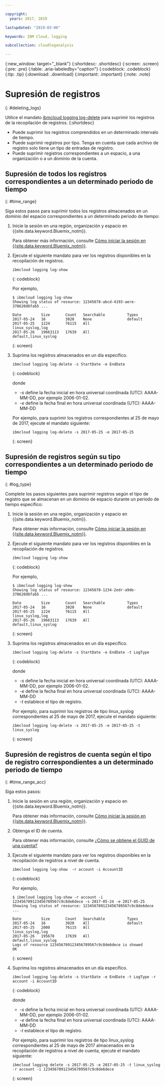 ```yaml
---

copyright:
  years: 2017, 2019

lastupdated: "2019-03-06"

keywords: IBM Cloud, logging

subcollection: cloudloganalysis

---
```


{:new_window: target="_blank"}
{:shortdesc: .shortdesc}
{:screen: .screen}
{:pre: .pre}
{:table: .aria-labeledby="caption"}
{:codeblock: .codeblock}
{:tip: .tip}
{:download: .download}
{:important: .important}
{:note: .note}

# Supresión de registros
{: #deleting_logs}

Utilice el mandato [ibmcloud logging log-delete](/docs/services/CloudLogAnalysis/reference/log_analysis_cli_cloud.html#delete) para suprimir los registros de la recopilación de registros. 
{:shortdesc}

* Puede suprimir los registros comprendidos en un determinado intervalo de tiempo.
* Puede suprimir registros por tipo. Tenga en cuenta que cada archivo de registro solo tiene un tipo de entradas de registro.
* Puede suprimir registros correspondientes a un espacio, a una organización o a un dominio de la cuenta.


## Supresión de todos los registros correspondientes a un determinado periodo de tiempo
{: #time_range}

Siga estos pasos para suprimir todos los registros almacenados en un dominio del espacio correspondientes a un determinado periodo de tiempo:

1. Inicie la sesión en una región, organización y espacio en {{site.data.keyword.Bluemix_notm}}. 

    Para obtener más información, consulte [Cómo iniciar la sesión en {{site.data.keyword.Bluemix_notm}}](/docs/services/CloudLogAnalysis/qa/cli_qa.html#login).
    
2. Ejecute el siguiente mandato para ver los registros disponibles en la recopilación de registros.

    ```
    ibmcloud logging log-show
    ```
    {: codeblock}
    
    Por ejemplo,
    
    ```
    $ ibmcloud logging log-show
    Showing log status of resource: 12345678-abcd-4193-aere-378620d6fab5 ...

    Date         Size       Count   Searchable          Types   
	2017-05-24   16         3020    None                default
	2017-05-25   1224       76115   All                 linux_syslog,log
    2017-05-26   19663113   17639   All                 default,linux_syslog  
    ```
    {: screen}
	
3. Suprima los registros almacenados en un día específico.

    ```
	ibmcloud logging log-delete -s StartDate -e EndDate
	```
	{: codeblock}
	
	donde
	
	* *-s* define la fecha inicial en hora universal coordinada (UTC): AAAA-MM-DD, por ejemplo 2006-01-02.
    * *-e* define la fecha final en hora universal coordinada (UTC): AAAA-MM-DD
    	
	Por ejemplo, para suprimir los registros correspondientes al 25 de mayo de 2017, ejecute el mandato siguiente:
	
	```
	ibmcloud logging log-delete -s 2017-05-25 -e 2017-05-25
	```
	{: screen}

	
## Supresión de registros según su tipo correspondientes a un determinado periodo de tiempo 
{: #log_type}

Complete los pasos siguientes para suprimir registros según el tipo de registro que se almacenan en un dominio de espacio durante un periodo de tiempo específico:

1. Inicie la sesión en una región, organización y espacio en {{site.data.keyword.Bluemix_notm}}. 

    Para obtener más información, consulte [Cómo iniciar la sesión en {{site.data.keyword.Bluemix_notm}}](/docs/services/CloudLogAnalysis/qa/cli_qa.html#login).
    
2. Ejecute el siguiente mandato para ver los registros disponibles en la recopilación de registros.

    ```
    ibmcloud logging log-show
    ```
    {: codeblock}
    
    Por ejemplo,
    
    ```
    $ ibmcloud logging log-show
    Showing log status of resource: 12345678-1234-2edr-a9de-378620d6fab5 ...

    Date         Size       Count   Searchable          Types   
	2017-05-24   16         3020    None                default
	2017-05-25   1224       76115   All                 linux_syslog,log
    2017-05-26   19663113   17639   All                 default,linux_syslog  
    ```
    {: screen}
	
3. Suprima los registros almacenados en un día específico.

    ```
	ibmcloud logging log-delete -s StartDate -e EndDate -t LogType
	```
	{: codeblock}
	
	donde
	
	* *-s* define la fecha inicial en hora universal coordinada (UTC): AAAA-MM-DD, por ejemplo 2006-01-02.
    * *-e* define la fecha final en hora universal coordinada (UTC): AAAA-MM-DD
	* *-t* establece el tipo de registro.
    	
	Por ejemplo, para suprimir los registros de tipo linux_syslog correspondientes al 25 de mayo de 2017, ejecute el mandato siguiente:
	
	```
	ibmcloud logging log-delete -s 2017-05-25 -e 2017-05-25 -t linux_syslog
	```
	{: screen}

		
	
## Supresión de registros de cuenta según el tipo de registro correspondientes a un determinado periodo de tiempo 
{: #time_range_acc}

Siga estos pasos:

1. Inicie la sesión en una región, organización y espacio en {{site.data.keyword.Bluemix_notm}}. 

    Para obtener más información, consulte [Cómo iniciar la sesión en {{site.data.keyword.Bluemix_notm}}](/docs/services/CloudLogAnalysis/qa/cli_qa.html#login).
	
2. Obtenga el ID de cuenta.

    Para obtener más información, consulte [¿Cómo se obtiene el GUID de una cuenta?](/docs/services/CloudLogAnalysis/qa/cli_qa.html#account_guid)
    
3. Ejecute el siguiente mandato para ver los registros disponibles en la recopilación de registros a nivel de cuenta.

    ```
    ibmcloud logging log-show  -r account -i AccountID
    ```
    {: codeblock}
    
    Por ejemplo,
    
    ```
    $ ibmcloud logging log-show -r account -i 123456789123456789567c9c8de6dece -s 2017-05-24 -e 2017-05-25
	Showing log status of resource: 123456789123456789567c9c8de6dece ...

    Date         Size       Count   Searchable          Types   
	2017-05-24   16         3020    All                 default
	2017-05-25   2000       76115   All                 linux_syslog,log
    2017-05-26   195678     17639   All                 default,linux_syslog    
    Logs of resource 123456789123456789567c9c8de6dece is showed
    OK
    ```
    {: screen}
	
4. Suprima los registros almacenados en un día específico.

    ```
	ibmcloud logging log-delete -s StartDate -e EndDate -t LogType -r account -i AccountID
	```
	{: codeblock}
	
	donde
	
	* *-s* define la fecha inicial en hora universal coordinada (UTC): AAAA-MM-DD, por ejemplo 2006-01-02.
    * *-e* define la fecha final en hora universal coordinada (UTC): AAAA-MM-DD
	* *-t* establece el tipo de registro.
    	
	Por ejemplo, para suprimir los registros de tipo linux_syslog correspondientes al 25 de mayo de 2017 almacenados en la recopilación de registros a nivel de cuenta, ejecute el mandato siguiente:
	
	```
	ibmcloud logging delete -s 2017-05-25 -e 2017-05-25 -t linux_syslog -r account -i 123456789123456789567c9c8de6dece
	```
	{: screen}
	












